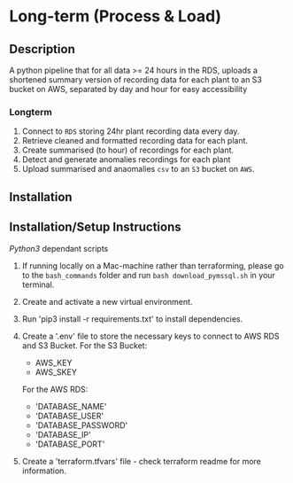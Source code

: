 # Long-term (Process & Load)

## Description

A python pipeline that for all data >= 24 hours in the RDS, uploads a shortened summary version of recording data for each plant to an S3 bucket on AWS, separated by day and hour for easy accessibility  

### Longterm

1. Connect to `RDS` storing 24hr plant recording data every day.
2. Retrieve cleaned and formatted recording data for each plant.
3. Create summarised (to hour) of recordings for each plant.
4. Detect and generate anomalies recordings for each plant
5. Upload summarised and anaomalies `csv` to an `S3` bucket on `AWS`.

## Installation

## Installation/Setup Instructions

*Python3* dependant scripts

1. If running locally on a Mac-machine rather than terraforming, please go to the `bash_commands` folder and run `bash download_pymssql.sh` in your terminal.
2. Create and activate a new virtual environment.
3. Run 'pip3 install -r requirements.txt' to install dependencies.
4. Create a '.env' file to store the necessary keys to connect to AWS RDS and S3 Bucket.
    For the S3 Bucket:
    - AWS_KEY
    - AWS_SKEY

    For the AWS RDS:
    - 'DATABASE_NAME'
    - 'DATABASE_USER'
    - 'DATABASE_PASSWORD'
    - 'DATABASE_IP'
    - 'DATABASE_PORT'

5. Create a 'terraform.tfvars' file - check terraform readme for more information.
